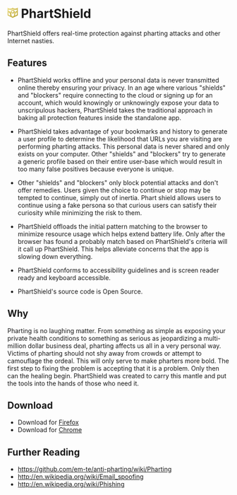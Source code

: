 # ![appicon](https://raw.githubusercontent.com/em-te/anti-pharting/master/icon_24.png) PhartShield

PhartShield offers real-time protection against pharting attacks and other Internet nasties.

## Features

- PhartShield works offline and your personal data is never transmitted online thereby ensuring your privacy. In an age where various "shields" and "blockers" require connecting to the cloud or signing up for an account, which would knowingly or unknowingly expose your data to unscripulous hackers, PhartShield takes the traditional approach in baking all protection features inside the standalone app.

- PhartShield takes advantage of your bookmarks and history to generate a user profile to determine the likelihood that URLs you are visiting are performing pharting attacks. This personal data is never shared and only exists on your computer. Other "shields" and "blockers" try to generate a generic profile based on their entire user-base which would result in too many false positives because everyone is unique.

- Other "shields" and "blockers" only block potential attacks and don't offer remedies. Users given the choice to continue or stop may be tempted to continue, simply out of inertia. Phart shield allows users to continue using a fake persona so that curious users can satisfy their curiosity while minimizing the risk to them.

- PhartShield offloads the initial pattern matching to the browser to minimize resource usage which helps extend battery life. Only after the browser has found a probably match based on PhartShield's criteria will it call up PhartShield. This helps alleviate concerns that the app is slowing down everything.

- PhartShield conforms to accessibility guidelines and is screen reader ready and keyboard accessible.

- PhartShield's source code is Open Source.

## Why

Pharting is no laughing matter. From something as simple as exposing your private health conditions to something as serious as jeopardizing a multi-million dollar business deal, pharting affects us all in a very personal way. Victims of pharting should not shy away from crowds or attempt to camouflage the ordeal. This will only serve to make pharters more bold. The first step to fixing the problem is accepting that it is a problem. Only then can the healing begin. PhartShield was created to carry this mantle and put the tools into the hands of those who need it.

## Download

- Download for [Firefox](https://addons.mozilla.org/en-US/firefox/addon/phart-shield/)
- Download for [Chrome](https://chrome.google.com/webstore/detail/phartshield/lalgbohkngchihgnebgimcmnkpjmafin)

## Further Reading
- https://github.com/em-te/anti-pharting/wiki/Pharting
- http://en.wikipedia.org/wiki/Email_spoofing
- http://en.wikipedia.org/wiki/Phishing
